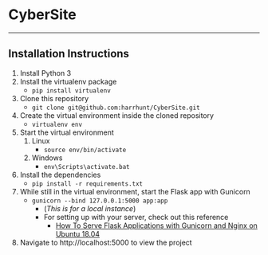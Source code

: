 # CyberSite

---
## Installation Instructions

1. Install Python 3
2. Install the virtualenv package
    - `pip install virtualenv`
3. Clone this repository
    - `git clone git@github.com:harrhunt/CyberSite.git`
4. Create the virtual environment inside the cloned repository
    - `virtualenv env`
5. Start the virtual environment
    1. Linux
        - `source env/bin/activate`
    2. Windows
        - `env\Scripts\activate.bat`
6. Install the dependencies
    - `pip install -r requirements.txt`
7. While still in the virtual environment, start the Flask app with Gunicorn 
    - `gunicorn --bind 127.0.0.1:5000 app:app`
        - (*This is for a local instance*)
        - For setting up with your server, check out this reference 
            - [How To Serve Flask Applications with Gunicorn and Nginx on Ubuntu 18.04](https://www.digitalocean.com/community/tutorials/how-to-serve-flask-applications-with-gunicorn-and-nginx-on-ubuntu-18-04)
8. Navigate to http://localhost:5000 to view the project